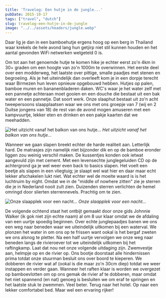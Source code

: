 ```yaml
---
title: 'Travelog: Een hutje in de jungle...'
pubDate: 2015-10-17
tags: ["travel", "dutch"]
slug: travelog-een-hutje-in-de-jungle
image: "../../assets/headers/jungle.webp"
---
```


Daar lig je dan in een bamboehutje ergens hoog op een berg in Thailand waar krekels de hele avond lang hun getjirp niet stil kunnen houden en het aantal gevonden WiFi netwerken welgeteld 0 is.

Om tot aan het genoemde hutje te komen hike je echter eerst zo'n 4km in 30+ graden om een hoogte van zo'n 1000m te overwinnen. Het eerste deel over een modderweg, het laatste over pittige, smalle paadjes met stenen en begroeiing. Als je het uiteindelijk dan overleeft kom je in een dorpje terecht waar Birmezen hun leven opnieuw opgebouwd hebben. Hutjes op palen, bamboe muren en bananenbladeren daken. WC's waar je het water zelf met een pannetje achteraan moet gooien en een douche die bestaat uit een bak water en een pannetje. Dat soort werk. Onze slaaphut bestaat uit zo'n acht tweepersoons slaapplaatsen waar we ons met ons groepje van 7 (wij en 2 Duitse jongens van 18) de rest van de avond mogen amuseren met een kampvuurtje, lekker eten en drinken en een pakje kaarten dat we meehadden.

![Het uitzicht vanaf het balkon van ons hutje...](/images/posts/IMG_3543.jpg)
*Het uitzicht vanaf het balkon van ons hutje...*

Wanneer we gaan slapen breekt echter de harde realiteit aan. Letterlijk hard. De matrasjes zijn namelijk niet bijzonder dik en op de bamboe eronder liggen zou weinig verschil maken. De kussentjes konden ook ietwat aangevuld zijn met cement. Met een levensechte junglegeluiden CD op de achtergrond ga je wel weer even back to basics slapen. Het voelt een beetje als slapen in een vliegtuig; je slaapt wel wat hier en daar maar echt lekker afschakelen lukt niet. Wat echter wel de moeite waard is is het luchtruim by night. Omdat we in de "middle of nowhere zitten" zie je sterren die je in Nederland nooit zult zien. Duizenden sterren verlichten de hemel omringd door slierten sterrennevels. Prachtig om te zien.

![Onze slaapplek voor een nacht...](/images/posts/IMG_3541.jpg)
*Onze slaapplek voor een nacht...*

De volgende ochtend staat het ontbijt gemaakt door onze gids Johnnie Walker (ik gok niet zijn echte naam) al om 8 uur klaar omdat we de afdaling van een uurtje spoedig beginnen. Over echte junglepaadjes banen we ons een weg naar beneden waar we uiteindelijk uitkomen bij een waterval. We plonzen het water in om ons op te frissen want ookal is het bergaf zweten we ons alsnog te pletter. Na een half uurtje vervolgen we onze weg naar beneden langs de rivieroever tot we uiteindelijk uitkomen bij het raftingkamp. Laat dat nou net onze volgende uitdaging zijn. Zwemvestje aan, helmpje op en de rivier op. Ons bootje doorstaat alle hindernissen prima totdat onze stuurman besluit ons over boord te kieperen. We dobberen de rivier wat af (ookal is die maar zo'n 30cm diep) totdat we weer instappen en verder gaan. Wanneer het raften klaar is worden we overgezet op bamboevlotten om op ons gemak de rivier af te dobberen, maar omdat het niet spannend (en nat) genoeg is besluiten we om eraf te springen en het laatste stuk te zwemmen. Veel beter. Terug naar het hotel. Op naar een lekker comfortabel bed. Maar wel een ervaring rijker!